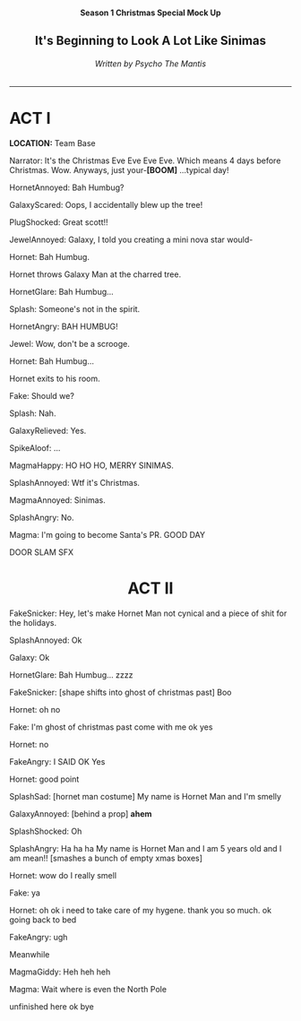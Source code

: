 <div class=""><center>
<h4>Season 1 Christmas Special Mock Up</h4>
<h2>It's Beginning to Look A Lot Like Sinimas</h2>
<h6>Written by Psycho The Mantis</h6>
<hr>
</center></div>

<div class="">
<h1>ACT I</h1>
</div>

<div class="hhhh"><b>LOCATION:</b> Team Base</div>

Narrator: It's the Christmas Eve Eve Eve Eve. Which means 4 days before Christmas. Wow. Anyways, just your-**[BOOM]** ...typical day!

HornetAnnoyed: Bah Humbug?

GalaxyScared: Oops, I accidentally blew up the tree!

PlugShocked: Great scott!!

JewelAnnoyed: Galaxy, I told you creating a mini nova star would-

Hornet: Bah Humbug.

<div class="hhhh">
Hornet throws Galaxy Man at the charred tree.
</div>

HornetGlare: Bah Humbug...

Splash: Someone's not in the spirit.

HornetAngry: BAH HUMBUG!

Jewel: Wow, don't be a scrooge.

Hornet: Bah Humbug...

<div class="hhhh">
Hornet exits to his room.
</div>

Fake: Should we?

Splash: Nah.

GalaxyRelieved: Yes.

SpikeAloof: ...

MagmaHappy: HO HO HO, MERRY SINIMAS.

SplashAnnoyed: Wtf it's Christmas.

MagmaAnnoyed: Sinimas.

SplashAngry: No.

Magma: I'm going to become Santa's PR. GOOD DAY

<div class="hhhh">
DOOR SLAM SFX
</div>

<div class=""><center>
<h1>ACT II</h1>
</center></div>

FakeSnicker: Hey, let's make Hornet Man not cynical and a piece of shit for the holidays.

SplashAnnoyed: Ok

Galaxy: Ok

HornetGlare: Bah Humbug... zzzz

FakeSnicker: [shape shifts into ghost of christmas past] Boo

Hornet: oh no

Fake: I'm ghost of christmas past come with me ok yes

Hornet: no

FakeAngry: I SAID OK Yes

Hornet: good point

SplashSad: [hornet man costume] My name is Hornet Man and I'm smelly

GalaxyAnnoyed: [behind a prop] **ahem**

SplashShocked: Oh

SplashAngry: Ha ha ha My name is Hornet Man and I am 5 years old and I am mean!! [smashes a bunch of empty xmas boxes] 

Hornet: wow do I really smell

Fake: ya

Hornet: oh ok i need to take care of my hygene. thank you so much. ok going back to bed

FakeAngry: ugh

<div class="hhhh">
Meanwhile
</div>

MagmaGiddy: Heh heh heh

Magma: Wait where is even the North Pole

unfinished here ok bye



<script src="assets/js/replacediv.js"></script>
<script src="assets/js/mugshots.js"></script>